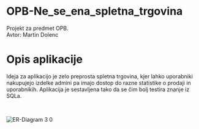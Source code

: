 # OPB-Ne_se_ena_spletna_trgovina
Projekt za predmet OPB.<br/>
Avtor: Martin Dolenc

# Opis aplikacije

Ideja za aplikacijo je zelo preprosta spletna trgovina, kjer lahko uporabniki nakupujejo izdelke admini pa imajo dostop do razne statistike o prodaji in uporabnikih. Aplikacija je sestavljena tako da se čim bolj testira znanje iz SQLa.

<br/>

![ER-Diagram 3 0](https://user-images.githubusercontent.com/28756327/119689454-26561d80-be49-11eb-8b2d-8bd4b82353e8.png)
